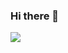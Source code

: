 ### Hi there 👋
<a href="https://github.com/seanyu4296"><img align="center" src="https://github-readme-stats.vercel.app/api/top-langs/?username=seanyu4296&layout=compact&langs_count=10&hide_border=true&custom_title=Most+used+languages&theme=dark" /></a>
<!--
**seanyu4296/seanyu4296** is a ✨ _special_ ✨ repository because its `README.md` (this file) appears on your GitHub profile.

Here are some ideas to get you started:

- 🔭 I’m currently working on ...
- 🌱 I’m currently learning ...
- 👯 I’m looking to collaborate on ...
- 🤔 I’m looking for help with ...
- 💬 Ask me about ...
- 📫 How to reach me: ...
- 😄 Pronouns: ...
- ⚡ Fun fact: ...
-->
